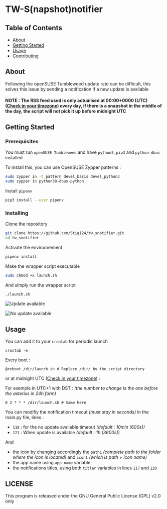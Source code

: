 # TW-S(napshot)notifier

## Table of Contents

- [About](#about)
- [Getting Started](#getting_started)
- [Usage](#usage)
- [Contributing](../CONTRIBUTING.md)

## About <a name = "about"></a>

Following the openSUSE Tumbleweed update rate can be difficult, this solves this issue by sending a notification if a new update is available

#### NOTE : The RSS feed used is only actualised at 00:00+0000 (UTC) ([Check in your timezone](https://worldti.me/1006O)) every day, if there is a snapshot in the middle of the day, the script will not pick it up before midnight UTC

## Getting Started <a name = "getting_started"></a>


### Prerequisites

You must run `openSUSE Tumbleweed` and have `python3`, `pip3` and `python-dbus` installed

To install this, you can use OpenSUSE Zypper patterns :

```bash
sudo zypper in -t pattern devel_basis devel_python3
sudo zypper in python38-dbus-python
```

Install `pipenv`

```bash
pip3 install --user pipenv
```


### Installing

Clone the repository

```bash
git clone https://github.com/Stig124/tw_snotifier.git
cd tw_snotifier
```

Activate the environnement

```bash
pipenv install
```

Make the wrapper script executable

```bash
sudo chmod +x launch.sh
```

And simply run the wrapper script

```bash
./launch.sh
```

![Update available](https://i.imgur.com/frDLUCT.png)

![No update available](https://i.imgur.com/Z3ynIID.png)

## Usage <a name = "usage"></a>


You can add it to your `crontab` for periodic launch

`crontab -e`

Every boot :

```cron
@reboot /dir/launch.sh # Replace /dir/ by the script directory
```

or at midnight UTC ([Check in your timezone](https://worldti.me/1006O)) :

For exemple in UTC+1 with DST : *(the number to change is the one before the asterixs in 24h form)*

```
0 2 * * * /dir/launch.sh # Same here
```

You can modifiy the notification timeout *(must stay in seconds)* in the main.py file, lines :


- `118` : for the no update available timeout *(default : 10min (600s))*
- `121` : When update is available *(default : 1h (3600s))*

And

- the icon by changing accordingly the `path1` *(complete path to the folder where the icon is located)* and `icon1` *(which is path + icon name)*
- the app name using `app_name` variable
- the notifications titles, using both `titler` variables in lines `117` and `120`

## LICENSE

This program is released under the GNU General Public License (GPL) v2.0 only

